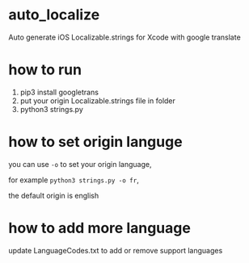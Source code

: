 # auto_localize
Auto generate iOS Localizable.strings for Xcode with google translate

# how to run
1. pip3 install googletrans
2. put your origin Localizable.strings file in folder
3. python3 strings.py

# how to set origin languge
you can use `-o` to set your origin language,

for example `python3 strings.py -o fr`,

the default origin is english

# how to add more language
update LanguageCodes.txt to add or remove support languages
